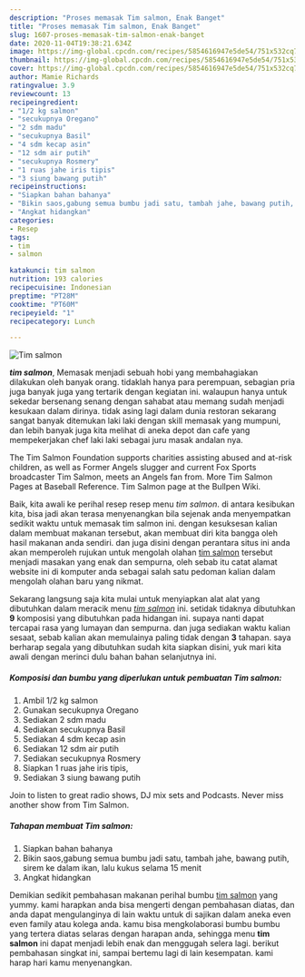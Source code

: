 ```yaml
---
description: "Proses memasak Tim salmon, Enak Banget"
title: "Proses memasak Tim salmon, Enak Banget"
slug: 1607-proses-memasak-tim-salmon-enak-banget
date: 2020-11-04T19:38:21.634Z
image: https://img-global.cpcdn.com/recipes/5854616947e5de54/751x532cq70/tim-salmon-foto-resep-utama.jpg
thumbnail: https://img-global.cpcdn.com/recipes/5854616947e5de54/751x532cq70/tim-salmon-foto-resep-utama.jpg
cover: https://img-global.cpcdn.com/recipes/5854616947e5de54/751x532cq70/tim-salmon-foto-resep-utama.jpg
author: Mamie Richards
ratingvalue: 3.9
reviewcount: 13
recipeingredient:
- "1/2 kg salmon"
- "secukupnya Oregano"
- "2 sdm madu"
- "secukupnya Basil"
- "4 sdm kecap asin"
- "12 sdm air putih"
- "secukupnya Rosmery"
- "1 ruas jahe iris tipis"
- "3 siung bawang putih"
recipeinstructions:
- "Siapkan bahan bahanya"
- "Bikin saos,gabung semua bumbu jadi satu, tambah jahe, bawang putih, sirem ke dalam ikan, lalu kukus selama 15 menit"
- "Angkat hidangkan"
categories:
- Resep
tags:
- tim
- salmon

katakunci: tim salmon 
nutrition: 193 calories
recipecuisine: Indonesian
preptime: "PT28M"
cooktime: "PT60M"
recipeyield: "1"
recipecategory: Lunch

---
```



![Tim salmon](https://img-global.cpcdn.com/recipes/5854616947e5de54/751x532cq70/tim-salmon-foto-resep-utama.jpg)

<b><i>tim salmon</i></b>, Memasak menjadi sebuah hobi yang membahagiakan dilakukan oleh banyak orang. tidaklah hanya para perempuan, sebagian pria juga banyak juga yang tertarik dengan kegiatan ini. walaupun hanya untuk sekedar bersenang senang dengan sahabat atau memang sudah menjadi kesukaan dalam dirinya. tidak asing lagi dalam dunia restoran sekarang sangat banyak ditemukan laki laki dengan skill memasak yang mumpuni, dan lebih banyak juga kita melihat di aneka depot dan cafe yang mempekerjakan chef laki laki sebagai juru masak andalan nya.

The Tim Salmon Foundation supports charities assisting abused and at-risk children, as well as Former Angels slugger and current Fox Sports broadcaster Tim Salmon, meets an Angels fan from. More Tim Salmon Pages at Baseball Reference. Tim Salmon page at the Bullpen Wiki.

Baik, kita awali ke perihal resep resep menu <i>tim salmon</i>. di antara kesibukan kita, bisa jadi akan terasa menyenangkan bila sejenak anda menyempatkan sedikit waktu untuk memasak tim salmon ini. dengan kesuksesan kalian dalam membuat makanan tersebut, akan membuat diri kita bangga oleh hasil makanan anda sendiri. dan juga disini dengan perantara situs ini anda akan memperoleh rujukan untuk mengolah olahan <u>tim salmon</u> tersebut menjadi masakan yang enak dan sempurna, oleh sebab itu catat alamat website ini di komputer anda sebagai salah satu pedoman kalian dalam mengolah olahan baru yang nikmat.


Sekarang langsung saja kita mulai untuk menyiapkan alat alat yang dibutuhkan dalam meracik menu <u><i>tim salmon</i></u> ini. setidak tidaknya dibutuhkan <b>9</b> komposisi yang dibutuhkan pada hidangan ini. supaya nanti dapat tercapai rasa yang lumayan dan sempurna. dan juga sediakan waktu kalian sesaat, sebab kalian akan memulainya paling tidak dengan <b>3</b> tahapan. saya berharap segala yang dibutuhkan sudah kita siapkan disini, yuk mari kita awali dengan merinci dulu bahan bahan selanjutnya ini.

<!--inarticleads1-->

##### Komposisi dan bumbu yang diperlukan untuk pembuatan Tim salmon:

1. Ambil 1/2 kg salmon
1. Gunakan secukupnya Oregano
1. Sediakan 2 sdm madu
1. Sediakan secukupnya Basil
1. Sediakan 4 sdm kecap asin
1. Sediakan 12 sdm air putih
1. Sediakan secukupnya Rosmery
1. Siapkan 1 ruas jahe iris tipis,
1. Sediakan 3 siung bawang putih


Join to listen to great radio shows, DJ mix sets and Podcasts. Never miss another show from Tim Salmon. 

<!--inarticleads2-->

##### Tahapan membuat Tim salmon:

1. Siapkan bahan bahanya
1. Bikin saos,gabung semua bumbu jadi satu, tambah jahe, bawang putih, sirem ke dalam ikan, lalu kukus selama 15 menit
1. Angkat hidangkan




Demikian sedikit pembahasan makanan perihal bumbu <u>tim salmon</u> yang yummy. kami harapkan anda bisa mengerti dengan pembahasan diatas, dan anda dapat mengulanginya di lain waktu untuk di sajikan dalam aneka even even family atau kolega anda. kamu bisa mengkolaborasi bumbu bumbu yang tertera diatas selaras dengan harapan anda, sehingga menu <b>tim salmon</b> ini dapat menjadi lebih enak dan menggugah selera lagi. berikut pembahasan singkat ini, sampai bertemu lagi di lain kesempatan. kami harap hari kamu menyenangkan.
